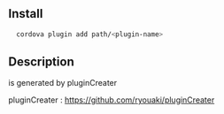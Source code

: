﻿# <plugin-name>

## Install
```sh
  cordova plugin add path/<plugin-name>
```

## Description
<plugin-name> is generated by pluginCreater

pluginCreater : https://github.com/ryouaki/pluginCreater